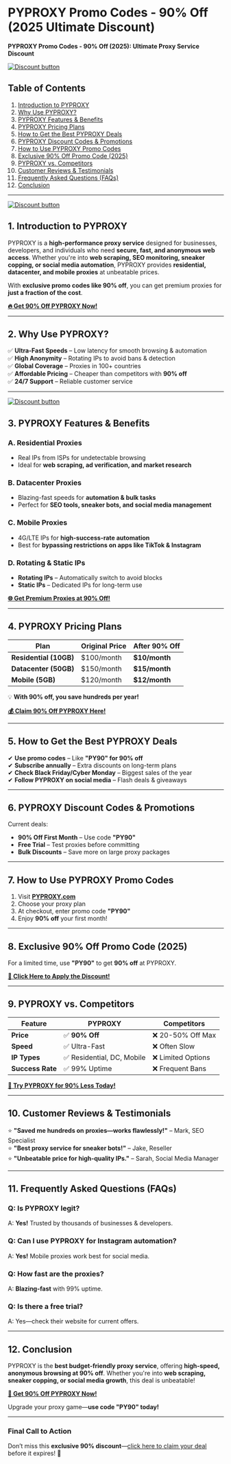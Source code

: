 # PYPROXY Promo Codes - 90% Off (2025 Ultimate Discount)
**PYPROXY Promo Codes - 90% Off (2025): Ultimate Proxy Service Discount**  


[![Discount button](https://github.com/user-attachments/assets/96dd8486-d077-4e5b-8cd3-ae58e6fa6a02)](https://pyproxy.sjv.io/POAn6R)


## **Table of Contents**  
1. [Introduction to PYPROXY](#introduction-to-pyproxy)  
2. [Why Use PYPROXY?](#why-use-pyproxy)  
3. [PYPROXY Features & Benefits](#pyproxy-features-benefits)  
4. [PYPROXY Pricing Plans](#pyproxy-pricing-plans)  
5. [How to Get the Best PYPROXY Deals](#how-to-get-the-best-pyproxy-deals)  
6. [PYPROXY Discount Codes & Promotions](#pyproxy-discount-codes-promotions)  
7. [How to Use PYPROXY Promo Codes](#how-to-use-pyproxy-promo-codes)  
8. [Exclusive 90% Off Promo Code (2025)](#exclusive-90-off-promo-code-2025)  
9. [PYPROXY vs. Competitors](#pyproxy-vs-competitors)  
10. [Customer Reviews & Testimonials](#customer-reviews-testimonials)  
11. [Frequently Asked Questions (FAQs)](#frequently-asked-questions-faqs)  
12. [Conclusion](#conclusion)  

---
[![Discount button](https://github.com/user-attachments/assets/96dd8486-d077-4e5b-8cd3-ae58e6fa6a02)](https://pyproxy.sjv.io/POAn6R)


## **1. Introduction to PYPROXY**  

PYPROXY is a **high-performance proxy service** designed for businesses, developers, and individuals who need **secure, fast, and anonymous web access**. Whether you're into **web scraping, SEO monitoring, sneaker copping, or social media automation**, PYPROXY provides **residential, datacenter, and mobile proxies** at unbeatable prices.  

With **exclusive promo codes like 90% off**, you can get premium proxies for **just a fraction of the cost**.  

**[🔥 Get 90% Off PYPROXY Now!](https://pyproxy.sjv.io/POAn6R)**  

---

## **2. Why Use PYPROXY?**  

✅ **Ultra-Fast Speeds** – Low latency for smooth browsing & automation  
✅ **High Anonymity** – Rotating IPs to avoid bans & detection  
✅ **Global Coverage** – Proxies in 100+ countries  
✅ **Affordable Pricing** – Cheaper than competitors with **90% off**  
✅ **24/7 Support** – Reliable customer service  

---
[![Discount button](https://github.com/user-attachments/assets/96dd8486-d077-4e5b-8cd3-ae58e6fa6a02)](https://pyproxy.sjv.io/POAn6R)


## **3. PYPROXY Features & Benefits**  

### **A. Residential Proxies**  
- Real IPs from ISPs for undetectable browsing  
- Ideal for **web scraping, ad verification, and market research**  

### **B. Datacenter Proxies**  
- Blazing-fast speeds for **automation & bulk tasks**  
- Perfect for **SEO tools, sneaker bots, and social media management**  

### **C. Mobile Proxies**  
- 4G/LTE IPs for **high-success-rate automation**  
- Best for **bypassing restrictions on apps like TikTok & Instagram**  

### **D. Rotating & Static IPs**  
- **Rotating IPs** – Automatically switch to avoid blocks  
- **Static IPs** – Dedicated IPs for long-term use  

**[🌐 Get Premium Proxies at 90% Off!](https://pyproxy.sjv.io/POAn6R)**  

---

## **4. PYPROXY Pricing Plans**  

| **Plan** | **Original Price** | **After 90% Off** |  
|----------|------------------|------------------|  
| **Residential (10GB)** | $100/month | **$10/month** |  
| **Datacenter (50GB)** | $150/month | **$15/month** |  
| **Mobile (5GB)** | $120/month | **$12/month** |  

💡 **With 90% off, you save hundreds per year!**  

**[💰 Claim 90% Off PYPROXY Here!](https://pyproxy.sjv.io/POAn6R)**  

---

## **5. How to Get the Best PYPROXY Deals**  

✔ **Use promo codes** – Like **"PY90" for 90% off**  
✔ **Subscribe annually** – Extra discounts on long-term plans  
✔ **Check Black Friday/Cyber Monday** – Biggest sales of the year  
✔ **Follow PYPROXY on social media** – Flash deals & giveaways  

---

## **6. PYPROXY Discount Codes & Promotions**  

Current deals:  
- **90% Off First Month** – Use code **"PY90"**  
- **Free Trial** – Test proxies before committing  
- **Bulk Discounts** – Save more on large proxy packages  

---

## **7. How to Use PYPROXY Promo Codes**  

1. Visit **[PYPROXY.com](https://pyproxy.sjv.io/POAn6R)**  
2. Choose your proxy plan  
3. At checkout, enter promo code **"PY90"**  
4. Enjoy **90% off** your first month!  

---

## **8. Exclusive 90% Off Promo Code (2025)**  

For a limited time, use **"PY90"** to get **90% off** at PYPROXY.  

**[🎁 Click Here to Apply the Discount!](https://pyproxy.sjv.io/POAn6R)**  

---

## **9. PYPROXY vs. Competitors**  

| **Feature** | **PYPROXY** | **Competitors** |  
|------------|------------|----------------|  
| **Price** | ✅ **90% Off** | ❌ 20-50% Off Max |  
| **Speed** | ✅ Ultra-Fast | ❌ Often Slow |  
| **IP Types** | ✅ Residential, DC, Mobile | ❌ Limited Options |  
| **Success Rate** | ✅ 99% Uptime | ❌ Frequent Bans |  

**[🚀 Try PYPROXY for 90% Less Today!](https://pyproxy.sjv.io/POAn6R)**  

---

## **10. Customer Reviews & Testimonials**  

⭐ **"Saved me hundreds on proxies—works flawlessly!"** – Mark, SEO Specialist  
⭐ **"Best proxy service for sneaker bots!"** – Jake, Reseller  
⭐ **"Unbeatable price for high-quality IPs."** – Sarah, Social Media Manager  

---

## **11. Frequently Asked Questions (FAQs)**  

### **Q: Is PYPROXY legit?**  
A: **Yes!** Trusted by thousands of businesses & developers.  

### **Q: Can I use PYPROXY for Instagram automation?**  
A: **Yes!** Mobile proxies work best for social media.  

### **Q: How fast are the proxies?**  
A: **Blazing-fast** with 99% uptime.  

### **Q: Is there a free trial?**  
A: Yes—check their website for current offers.  

---

## **12. Conclusion**  

PYPROXY is the **best budget-friendly proxy service**, offering **high-speed, anonymous browsing at 90% off**. Whether you're into **web scraping, sneaker copping, or social media growth**, this deal is unbeatable!  

**[🔗 Get 90% Off PYPROXY Now!](https://pyproxy.sjv.io/POAn6R)**  

Upgrade your proxy game—**use code "PY90" today!**  

---

### **Final Call to Action**  
Don’t miss this **exclusive 90% discount**—[click here to claim your deal](https://pyproxy.sjv.io/POAn6R) before it expires! 🚀

